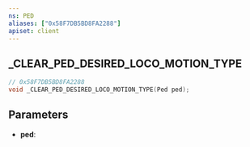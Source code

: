 ```yaml
---
ns: PED
aliases: ["0x58F7DB5BD8FA2288"]
apiset: client
---
```

## _CLEAR_PED_DESIRED_LOCO_MOTION_TYPE

```c
// 0x58F7DB5BD8FA2288
void _CLEAR_PED_DESIRED_LOCO_MOTION_TYPE(Ped ped);
```


## Parameters
* **ped**:
